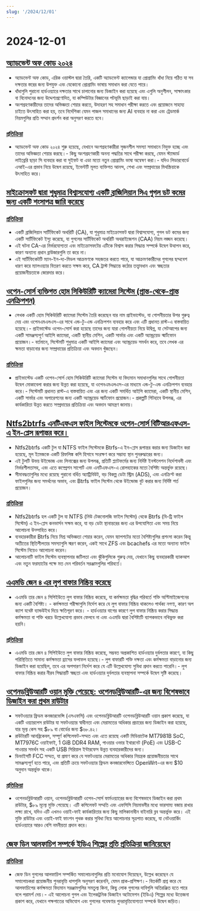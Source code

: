 ```yaml
---
slug: '/2024/12/01'
---
```


# 2024-12-01

## [অ্যাডভেন্ট অফ কোড ২০২৪](https://adventofcode.com/2024/about)

- অ্যাডভেন্ট অফ কোড, এরিক ওয়াস্টল দ্বারা তৈরি, একটি অ্যাডভেন্ট ক্যালেন্ডার যা প্রোগ্রামিং ধাঁধা নিয়ে গঠিত যা সব দক্ষতার স্তরের জন্য উপযুক্ত এবং যেকোনো প্রোগ্রামিং ভাষায় সমাধান করা যেতে পারে।
- ধাঁধাগুলি পুরানো হার্ডওয়্যারে দক্ষতার সাথে চালানোর জন্য ডিজাইন করা হয়েছে এবং এগুলি অনুশীলন, সাক্ষাৎকার বা বিনোদনের জন্য উদ্দেশ্যপ্রণোদিত, যা কম্পিউটার বিজ্ঞানের পটভূমি ছাড়াই করা যায়।
- অংশগ্রহণকারীদের তাদের অভিজ্ঞতা শেয়ার করতে, উদাহরণ সহ সমাধান পরীক্ষা করতে এবং প্রয়োজনে সাহায্য চাইতে উৎসাহিত করা হয়, তবে নির্দেশিকা যেমন পাজল সমাধানের জন্য AI ব্যবহার না করা এবং ট্রেডমার্ক নিয়মগুলির প্রতি সম্মান প্রদর্শন করা অনুসরণ করতে হবে।

### [প্রতিক্রিয়া](https://news.ycombinator.com/item?id=42287231)

- অ্যাডভেন্ট অফ কোড ২০২৪ শুরু হয়েছে, যেখানে অংশগ্রহণকারীরা সৃজনশীল সমস্যা সমাধানে নিযুক্ত হচ্ছে এবং তাদের অভিজ্ঞতা শেয়ার করছে।- কিছু অংশগ্রহণকারী অনন্য পদ্ধতির সাথে পরীক্ষা করছে, যেমন স্ট্যান্ডার্ড লাইব্রেরি ছাড়া সি ব্যবহার করা বা সুইফট বা এডা মতো নতুন প্রোগ্রামিং ভাষা অন্বেষণ করা।- যদিও লিডারবোর্ডে এআই-এর প্রভাব নিয়ে উদ্বেগ রয়েছে, ইভেন্টটি মূলত ব্যক্তিগত আনন্দ, শেখা এবং সম্প্রদায়ের মিথস্ক্রিয়াকে উৎসাহিত করে।

## [মাইক্রোসফট দ্বারা শুধুমাত্র বিশ্বাসযোগ্য একটি ব্রাজিলিয়ান সিএ গুগল ডট কমের জন্য একটি শংসাপত্র জারি করেছে](https://follow.agwa.name/notice/AoZSMI38xcA3TrN1sm)

### [প্রতিক্রিয়া](https://news.ycombinator.com/item?id=42284202)

- একটি ব্রাজিলিয়ান সার্টিফিকেট অথরিটি (CA), যা শুধুমাত্র মাইক্রোসফট দ্বারা বিশ্বাসযোগ্য, গুগল ডট কমের জন্য একটি সার্টিফিকেট ইস্যু করেছে, যা গুগলের সার্টিফিকেট অথরিটি অথরাইজেশন (CAA) নিয়ম লঙ্ঘন করেছে।
- এই ঘটনা CA-এর নির্ভরযোগ্যতা এবং মাইক্রোসফটের এটিকে বিশ্বাস করার সিদ্ধান্ত সম্পর্কে উদ্বেগ উত্থাপন করে, কারণ অন্যান্য প্রধান ব্রাউজারগুলি তা করে না।
- এই সার্টিফিকেটটি ম্যান-ইন-দ্য-মিডল আক্রমণকে সহজতর করতে পারে, যা আক্রমণকারীদের গুগলের ছদ্মবেশ ধারণ করে ম্যালওয়্যার বিতরণ করতে সক্ষম করে, CA ট্রাস্ট সিদ্ধান্তে কঠোর তত্ত্বাবধান এবং স্বচ্ছতার প্রয়োজনীয়তাকে জোরদার করে।

## [ওপেন-সোর্স ব্যক্তিগত হোম সিকিউরিটি ক্যামেরা সিস্টেম (প্রান্ত-থেকে-প্রান্ত এনক্রিপশন)](https://github.com/privastead/privastead)

- লেখক একটি হোম সিকিউরিটি ক্যামেরা সিস্টেম তৈরি করেছেন যার নাম প্রাইভাস্টেড, যা গোপনীয়তার উপর গুরুত্ব দেয় এবং ওপেনএমএলএস-এর সাথে এন্ড-টু-এন্ড এনক্রিপশন ব্যবহার করে এবং এটি প্রধানত রাস্ট-এ বাস্তবায়িত হয়েছে।- প্রাইভাস্টেড ওপেন-সোর্স করা হয়েছে তাদের জন্য যারা গোপনীয়তা নিয়ে উদ্বিগ্ন, যা সেটআপের জন্য একটি সামঞ্জস্যপূর্ণ আইপি ক্যামেরা, একটি স্থানীয় মেশিন, একটি সার্ভার এবং একটি অ্যান্ড্রয়েড স্মার্টফোন প্রয়োজন।- বর্তমানে, সিস্টেমটি শুধুমাত্র একটি আইপি ক্যামেরা এবং অ্যান্ড্রয়েড সমর্থন করে, তবে লেখক এর ক্ষমতা বাড়ানোর জন্য সম্প্রদায়ের প্রতিক্রিয়া এবং অবদান খুঁজছেন।

### [প্রতিক্রিয়া](https://news.ycombinator.com/item?id=42284412)

- প্রাইভাস্টেড একটি ওপেন-সোর্স হোম সিকিউরিটি ক্যামেরা সিস্টেম যা বিদ্যমান সমাধানগুলির সাথে গোপনীয়তা উদ্বেগ মোকাবেলা করার জন্য উন্নত করা হয়েছে, যা ওপেনএমএলএস-এর মাধ্যমে এন্ড-টু-এন্ড এনক্রিপশন ব্যবহার করে।- সিস্টেমটি প্রধানত রাস্ট-এ বাস্তবায়িত এবং এর জন্য একটি সমর্থিত আইপি ক্যামেরা, একটি স্থানীয় মেশিন, একটি সার্ভার এবং অপারেশনের জন্য একটি অ্যান্ড্রয়েড স্মার্টফোন প্রয়োজন।- প্রকল্পটি গিটহাবে উপলব্ধ, এর কার্যকারিতা উন্নত করতে সম্প্রদায়ের প্রতিক্রিয়া এবং অবদান আমন্ত্রণ জানায়।

## [Ntfs2btrfs এনটিএফএস ফাইল সিস্টেমকে ওপেন-সোর্স বিটিআরএফএস-এ ইন-প্লেস রূপান্তর করে।](https://github.com/maharmstone/ntfs2btrfs)

- Ntfs2btrfs একটি টুল যা NTFS ফাইল সিস্টেমকে Btrfs-এ ইন-প্লেস রূপান্তর করার জন্য ডিজাইন করা হয়েছে, মূল ইমেজকে একটি রিফলিঙ্ক কপি হিসাবে সংরক্ষণ করে সম্ভাব্য স্থান পুনরুদ্ধারের জন্য।
- এই টুলটি উভয় উইন্ডোজ এবং লিনাক্সের জন্য উপলব্ধ, প্রতিটি প্ল্যাটফর্মের জন্য নির্দিষ্ট ইনস্টলেশন নির্দেশাবলী এবং নির্ভরশীলতাসহ, এবং এতে কম্প্রেশন সাপোর্ট এবং এনটিএফএস-এ রোলব্যাকের মতো বৈশিষ্ট্য অন্তর্ভুক্ত রয়েছে।
- সীমাবদ্ধতাগুলির মধ্যে রয়েছে পুরানো বর্ধিত অ্যাট্রিবিউট, বড় বিকল্প ডেটা স্ট্রিম (ADS), এবং এনক্রিপ্ট করা ফাইলগুলির জন্য সমর্থনের অভাব, এবং Btrfs ফাইল সিস্টেম থেকে উইন্ডোজ বুট করার জন্য নির্দিষ্ট শর্ত প্রয়োজন।

### [প্রতিক্রিয়া](https://news.ycombinator.com/item?id=42283950)

- Ntfs2btrfs হল একটি টুল যা NTFS (নিউ টেকনোলজি ফাইল সিস্টেম) থেকে Btrfs (বি-ট্রি ফাইল সিস্টেম) এ ইন-প্লেস কনভার্সন সক্ষম করে, যা বড় ডেটা স্থানান্তরের জন্য এর উপযোগিতা এবং সময় নিয়ে আলোচনা উত্সাহিত করে।
- ব্যবহারকারীরা Btrfs নিয়ে মিশ্র অভিজ্ঞতা শেয়ার করেন, যেমন স্ন্যাপশটের মতো বৈশিষ্ট্যগুলির প্রশংসা করেন কিন্তু অতীতের স্থিতিশীলতার সমস্যাগুলি স্মরণ করেন, একই সাথে ZFS এবং bcachefs এর মতো অন্যান্য ফাইল সিস্টেম নিয়েও আলোচনা করেন।
- আলোচনাটি ফাইল সিস্টেম ব্যবস্থাপনার জটিলতা এবং ঝুঁকিগুলিকে গুরুত্ব দেয়, যেখানে কিছু ব্যবহারকারী ব্যাকআপ এবং নতুন ফরম্যাটের পক্ষে মত দেন পরিবর্তন সরঞ্জামগুলির পরিবর্তে।

## [এএমডি জেন ৪ এর লুপ বাফার নিষ্ক্রিয় করেছে](https://chipsandcheese.com/p/amd-disables-zen-4s-loop-buffer)

- এএমডি তার জেন ৪ সিপিইউতে লুপ বাফার নিষ্ক্রিয় করেছে, যা কর্মক্ষমতা বৃদ্ধির পরিবর্তে শক্তি অপ্টিমাইজেশনের জন্য একটি বৈশিষ্ট্য। - কর্মক্ষমতা পরীক্ষাগুলি নির্দেশ করে যে লুপ বাফার নিষ্ক্রিয় থাকলেও পার্থক্য নগণ্য, কারণ অপ ক্যাশ যথেষ্ট ব্যান্ডউইথ দিয়ে ক্ষতিপূরণ করে। - হার্ডওয়্যার বাগের কারণে লুপ বাফার নিষ্ক্রিয় করার সিদ্ধান্ত কর্মক্ষমতা বা শক্তি খরচে উল্লেখযোগ্য প্রভাব ফেলবে না এবং এএমডি দ্বারা বৈশিষ্ট্যটি ব্যাপকভাবে নথিভুক্ত করা হয়নি।

### [প্রতিক্রিয়া](https://news.ycombinator.com/item?id=42283933)

- এএমডি তার জেন ৪ সিপিইউতে লুপ বাফার নিষ্ক্রিয় করেছে, সম্ভবত অপ্রকাশিত হার্ডওয়্যার দুর্বলতার কারণে, যা কিছু পরিস্থিতিতে সামান্য কর্মক্ষমতা হ্রাসের ফলাফল হয়েছে।- লুপ বাফারটি শক্তি দক্ষতা এবং কর্মক্ষমতা বাড়ানোর জন্য ডিজাইন করা হয়েছিল, তবে এর অপসারণ নির্দেশ করে যে এটি উল্লেখযোগ্য সুবিধা প্রদান করতে পারেনি।- লুপ বাফার নিষ্ক্রিয় করার নীরব সিদ্ধান্তটি স্বচ্ছতা এবং হার্ডওয়্যার দুর্বলতার ব্যবস্থাপনা সম্পর্কে উদ্বেগ সৃষ্টি করেছে।

## [ওপেনডব্লিউআরটি ওয়ান মুক্তি পেয়েছে: ওপেনডব্লিউআরটি-এর জন্য বিশেষভাবে ডিজাইন করা প্রথম রাউটার](https://sfconservancy.org/news/2024/nov/29/openwrt-one-wireless-router-now-ships-black-friday/)

- সফটওয়্যার ফ্রিডম কনজারভেন্সি (এসএফসি) এবং ওপেনডব্লিউআরটি ওপেনডব্লিউআরটি ওয়ান প্রকাশ করেছে, যা একটি ওয়্যারলেস রাউটার যা সফটওয়্যার স্বাধীনতা এবং মেরামতের অধিকার প্রচারের জন্য ডিজাইন করা হয়েছে, যার মূল্য কেস সহ $৮৯ বা বোর্ডের জন্য $৬৮.৪২।
- রাউটারটি আনব্রিকেবল, সম্পূর্ণ কপিলেফট-সম্মত এবং এতে রয়েছে একটি মিডিয়াটেক MT7981B SoC, MT7976C ওয়াইফাই, 1 GiB DDR4 RAM, পাওয়ার ওভার ইথারনেট (PoE) এবং USB-C পাওয়ার সমর্থন সহ একটি USB সিরিয়াল ইন্টারফেস উন্নত ব্যবহারকারীদের জন্য।
- ডিভাইসটি FCC সম্মত, যা প্রমাণ করে যে সফটওয়্যার মেরামতের অধিকার নিয়ন্ত্রক প্রয়োজনীয়তার সাথে সামঞ্জস্যপূর্ণ হতে পারে, এবং প্রতিটি ক্রয়ে সফটওয়্যার ফ্রিডম কনজারভেন্সিতে OpenWrt-এর জন্য $10 অনুদান অন্তর্ভুক্ত থাকে।

### [প্রতিক্রিয়া](https://news.ycombinator.com/item?id=42285689)

- ওপেনডব্লিউআরটি ওয়ান, ওপেনডব্লিউআরটি ওপেন-সোর্স ফার্মওয়্যারের জন্য বিশেষভাবে ডিজাইন করা প্রথম রাউটার, $৮৯ মূল্যে মুক্তি পেয়েছে। এটি কপিলেফট সম্মতি এবং এফসিসি নিয়মাবলীর মধ্যে ভারসাম্য বজায় রাখার লক্ষ্য রাখে, যদিও এটি এখনও ওয়াই-ফাই কার্যকারিতার জন্য কিছু মালিকানাধীন বাইনারি ব্লব অন্তর্ভুক্ত করে। এই মুক্তি রাউটার এবং ওয়াই-ফাই ফাংশন পৃথক করার সুবিধা নিয়ে আলোচনার সূত্রপাত করেছে, যা নেটওয়ার্কিং হার্ডওয়্যারে আরও বেশি নমনীয়তা প্রদান করে।

## [জেফ ডিন আলফাচিপ সম্পর্কে ইডিএ শিল্পের প্রতি প্রতিক্রিয়া জানিয়েছেন](https://twitter.com/JeffDean/status/1858540085794451906)

### [প্রতিক্রিয়া](https://news.ycombinator.com/item?id=42285128)

- জেফ ডিন গুগলের আলফাচিপ সম্পর্কিত সমালোচনাগুলির প্রতি মনোযোগ দিয়েছেন, উল্লেখ করেছেন যে সমালোচকরা প্রয়োজনীয় পুনরাবৃত্তি ধাপগুলি অনুসরণ করেননি, যেমন প্রাক-প্রশিক্ষণ।- বিতর্কটি প্রশ্ন করে যে আলফাচিপের কর্মক্ষমতা বিদ্যমান সরঞ্জামগুলির সমতুল্য কিনা, কিছু লোক গুগলের দাবিগুলি অতিরঞ্জিত হতে পারে বলে পরামর্শ দেয়।- এই আলোচনা গুগল এবং ইলেকট্রনিক ডিজাইন অটোমেশন (ইডিএ) শিল্পের মধ্যে উত্তেজনা প্রকাশ করে, যেখানে পক্ষপাতের অভিযোগ এবং গুগলের গবেষণার পুনরাবৃত্তিযোগ্যতা সম্পর্কে উদ্বেগ জড়িত।

<head>
  <meta property="og:title" content="অ্যাডভেন্ট অফ কোড ২০২৪" />
  <meta property="og:type" content="website" />
  <meta property="og:image" content="https://og.cho.sh/api/og/?title=%E0%A6%85%E0%A7%8D%E0%A6%AF%E0%A6%BE%E0%A6%A1%E0%A6%AD%E0%A7%87%E0%A6%A8%E0%A7%8D%E0%A6%9F%20%E0%A6%85%E0%A6%AB%20%E0%A6%95%E0%A7%8B%E0%A6%A1%20%E0%A7%A8%E0%A7%A6%E0%A7%A8%E0%A7%AA&subheading=%E0%A6%B0%E0%A6%AC%E0%A6%BF%E0%A6%AC%E0%A6%BE%E0%A6%B0%2C%20%E0%A7%A7%20%E0%A6%A1%E0%A6%BF%E0%A6%B8%E0%A7%87%E0%A6%AE%E0%A7%8D%E0%A6%AC%E0%A6%B0%2C%20%E0%A7%A8%E0%A7%A6%E0%A7%A8%E0%A7%AA%3A%20%E0%A6%B9%E0%A7%8D%E0%A6%AF%E0%A6%BE%E0%A6%95%E0%A6%BE%E0%A6%B0%20%E0%A6%A8%E0%A6%BF%E0%A6%89%E0%A6%9C%20%E0%A6%B8%E0%A6%BE%E0%A6%B0%E0%A6%B8%E0%A6%82%E0%A6%95%E0%A7%8D%E0%A6%B7%E0%A7%87%E0%A6%AA" />
</head>
